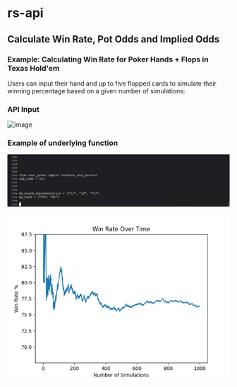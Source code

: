 # rs-api
## Calculate Win Rate, Pot Odds and Implied Odds 
### Example: Calculating Win Rate for Poker Hands + Flops in Texas Hold'em
Users can input their hand and up to five flopped cards to simulate their winning percentage based on a given number of simulations:

### API Input
![image](https://github.com/Rollsolid/rs-api/assets/54288924/b0544385-9963-4b06-90e0-daa2abf5a27d)

### Example of underlying function
![Alt Text](https://github.com/Rollsolid/rs-api/blob/main/media/ezgif-4-22959fe59f.gif)

![alt text](https://github.com/Rollsolid/rs-api/blob/main/media/graph.png)

